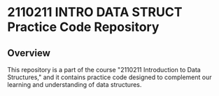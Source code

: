 # 2110211 INTRO DATA STRUCT Practice Code Repository

## Overview

This repository is a part of the course "2110211 Introduction to Data Structures," and it contains practice code designed to complement our learning and understanding of data structures. 
